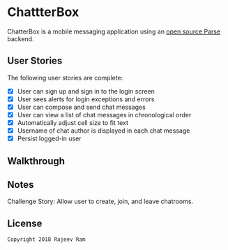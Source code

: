 # ChattterBox

ChatterBox is a mobile messaging application using an [open source Parse](http://parseplatform.org/) backend.

## User Stories

The following user stories are complete:

- [X] User can sign up and sign in to the login screen
- [X] User sees alerts for login exceptions and errors
- [X] User can compose and send chat messages
- [X] User can view a list of chat messages in chronological order
- [X] Automatically adjust cell size to fit text
- [X] Username of chat author is displayed in each chat message
- [X] Persist logged-in user

## Walkthrough

## Notes

Challenge Story: Allow user to create, join, and leave chatrooms.

## License

    Copyright 2018 Rajeev Ram
